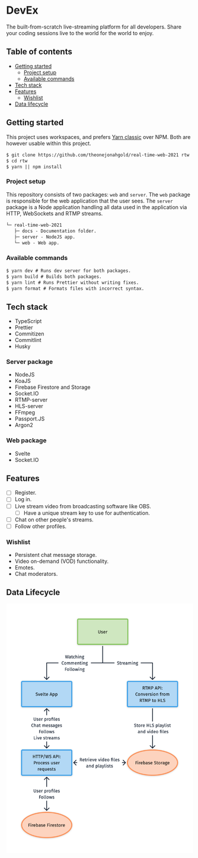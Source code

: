 # DevEx

The built-from-scratch live-streaming platform for all developers. Share your coding sessions live to the world for the world to enjoy.

## Table of contents

- [Getting started](#getting-started)
  - [Project setup](#project-setup)
  - [Available commands](#available-commands)
- [Tech stack](#tech-stack)
- [Features](#features)
  - [Wishlist](#wishlist)
- [Data lifecycle](#data-lifecycle)

## Getting started

This project uses workspaces, and prefers [Yarn classic](https://classic.yarnpkg.com/lang/en/) over NPM. Both are however usable within this project.

```shell
$ git clone https://github.com/theonejonahgold/real-time-web-2021 rtw
$ cd rtw
$ yarn || npm install
```

### Project setup

This repository consists of two packages: `web` and `server`. The `web` package is responsible for the web application that the user sees. The `server` package is a Node application handling all data used in the application via HTTP, WebSockets and RTMP streams.

```
└─ real-time-web-2021
   ├─ docs - Documentation folder.
   ├─ server - NodeJS app.  
   └─ web - Web app.
```

### Available commands

```shell
$ yarn dev # Runs dev server for both packages.
$ yarn build # Builds both packages.
$ yarn lint # Runs Prettier without writing fixes.
$ yarn format # Formats files with incorrect syntax.
```

## Tech stack

- TypeScript
- Prettier
- Commitizen
- Commitlint
- Husky

### Server package

- NodeJS
- KoaJS
- Firebase Firestore and Storage
- Socket.IO
- RTMP-server
- HLS-server
- FFmpeg
- Passport.JS
- Argon2

### Web package

- Svelte
- Socket.IO

## Features

- [ ] Register.
- [ ] Log in. 
- [ ] Live stream video from broadcasting software like OBS.
  - [ ] Have a unique stream key to use for authentication.
- [ ] Chat on other people's streams.
- [ ] Follow other profiles.
  
### Wishlist

- Persistent chat message storage.
- Video on-demand (VOD) functionality.
- Emotes.
- Chat moderators.

## Data Lifecycle

![Data showing the data lifecycle of the application](docs/data-lifecycle-v1.png)

